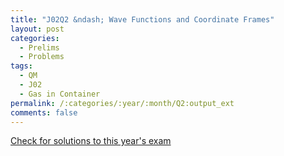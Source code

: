 ```yaml
---
title: "J02Q2 &ndash; Wave Functions and Coordinate Frames"
layout: post
categories:
  - Prelims
  - Problems
tags:
  - QM
  - J02
  - Gas in Container
permalink: /:categories/:year/:month/Q2:output_ext
comments: false
---
```

<object data="2002J2Q.pdf" type="application/pdf" width="100%" height="500"></object>
<div class="message"><a href='https://princetonprelim.com/prelim/8/'>Check for solutions to this year's exam</a></div>